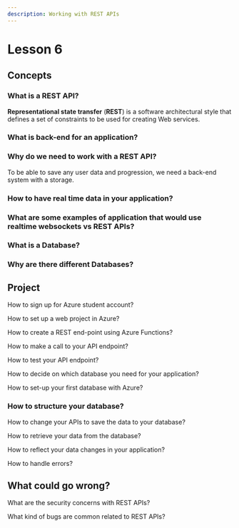 ```yaml
---
description: Working with REST APIs
---
```


# Lesson 6

## Concepts

### What is a REST API?

**Representational state transfer** \(**REST**\) is a software architectural style that defines a set of constraints to be used for creating Web services. 

### What is back-end for an application?

### Why do we need to work with a REST API?

To be able to save any user data and progression, we need a back-end system with a storage.

### How to have real time data in your application?

### What are some examples of application that would use realtime websockets vs REST APIs?

### What is a Database?

### Why are there different Databases?

## Project

How to sign up for Azure student account?

How to set up a web project in Azure?

How to create a REST end-point using Azure Functions?

How to make a call to your API endpoint?

How to test your API endpoint?

How to decide on which database you need for your application?

How to set-up your first database with Azure?

### How to structure your database? 

How to change your APIs to save the data to your database?

How to retrieve your data from the database?

How to reflect your data changes in your application?

How to handle errors?

## What could go wrong?

What are the security concerns with REST APIs?

What kind of bugs are common related to REST APIs?



